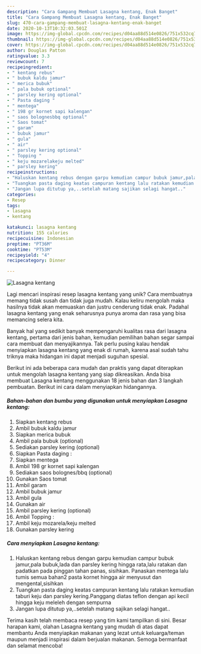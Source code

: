 ```yaml
---
description: "Cara Gampang Membuat Lasagna kentang, Enak Banget"
title: "Cara Gampang Membuat Lasagna kentang, Enak Banget"
slug: 470-cara-gampang-membuat-lasagna-kentang-enak-banget
date: 2020-10-13T10:32:03.501Z
image: https://img-global.cpcdn.com/recipes/d04aa88d514e0826/751x532cq70/lasagna-kentang-foto-resep-utama.jpg
thumbnail: https://img-global.cpcdn.com/recipes/d04aa88d514e0826/751x532cq70/lasagna-kentang-foto-resep-utama.jpg
cover: https://img-global.cpcdn.com/recipes/d04aa88d514e0826/751x532cq70/lasagna-kentang-foto-resep-utama.jpg
author: Douglas Patton
ratingvalue: 3.3
reviewcount: 7
recipeingredient:
- " kentang rebus"
- " bubuk kaldu jamur"
- " merica bubuk"
- " pala bubuk optional"
- " parsley kering optional"
- " Pasta daging "
- " mentega"
- " 198 gr kornet sapi kalengan"
- " saos bolognesbbq optional"
- " Saos tomat"
- " garam"
- " bubuk jamur"
- " gula"
- " air"
- " parsley kering optional"
- " Topping "
- " keju mozarelakeju melted"
- " parsley kering"
recipeinstructions:
- "Haluskan kentang rebus dengan garpu kemudian campur bubuk jamur,pala bubuk,lada dan parsley kering hingga rata,lalu ratakan dan padatkan pada pinggan tahan panas, sisihkan. Panaskan mentega lalu tumis semua bahan2 pasta kornet hingga air menyusut dan mengental,sisihkan"
- "Tuangkan pasta daging keatas campuran kentang lalu ratakan kemudian taburi keju dan parsley kering.Panggang diatas teflon dengan api kecil hingga keju meleleh dengan sempurna"
- "Jangan lupa ditutup ya,..setelah matang sajikan selagi hangat.."
categories:
- Resep
tags:
- lasagna
- kentang

katakunci: lasagna kentang 
nutrition: 155 calories
recipecuisine: Indonesian
preptime: "PT36M"
cooktime: "PT53M"
recipeyield: "4"
recipecategory: Dinner

---
```



![Lasagna kentang](https://img-global.cpcdn.com/recipes/d04aa88d514e0826/751x532cq70/lasagna-kentang-foto-resep-utama.jpg)

Lagi mencari inspirasi resep lasagna kentang yang unik? Cara membuatnya memang tidak susah dan tidak juga mudah. Kalau keliru mengolah maka hasilnya tidak akan memuaskan dan justru cenderung tidak enak. Padahal lasagna kentang yang enak seharusnya punya aroma dan rasa yang bisa memancing selera kita.



Banyak hal yang sedikit banyak mempengaruhi kualitas rasa dari lasagna kentang, pertama dari jenis bahan, kemudian pemilihan bahan segar sampai cara membuat dan menyajikannya. Tak perlu pusing kalau hendak menyiapkan lasagna kentang yang enak di rumah, karena asal sudah tahu triknya maka hidangan ini dapat menjadi suguhan spesial.


Berikut ini ada beberapa cara mudah dan praktis yang dapat diterapkan untuk mengolah lasagna kentang yang siap dikreasikan. Anda bisa membuat Lasagna kentang menggunakan 18 jenis bahan dan 3 langkah pembuatan. Berikut ini cara dalam menyiapkan hidangannya.

<!--inarticleads1-->

##### Bahan-bahan dan bumbu yang digunakan untuk menyiapkan Lasagna kentang:

1. Siapkan  kentang rebus
1. Ambil  bubuk kaldu jamur
1. Siapkan  merica bubuk
1. Ambil  pala bubuk (optional)
1. Sediakan  parsley kering (optional)
1. Siapkan  Pasta daging :
1. Siapkan  mentega
1. Ambil  198 gr kornet sapi kalengan
1. Sediakan  saos bolognes/bbq (optional)
1. Gunakan  Saos tomat
1. Ambil  garam
1. Ambil  bubuk jamur
1. Ambil  gula
1. Gunakan  air
1. Ambil  parsley kering (optional)
1. Ambil  Topping :
1. Ambil  keju mozarela/keju melted
1. Gunakan  parsley kering




<!--inarticleads2-->

##### Cara menyiapkan Lasagna kentang:

1. Haluskan kentang rebus dengan garpu kemudian campur bubuk jamur,pala bubuk,lada dan parsley kering hingga rata,lalu ratakan dan padatkan pada pinggan tahan panas, sisihkan. Panaskan mentega lalu tumis semua bahan2 pasta kornet hingga air menyusut dan mengental,sisihkan
1. Tuangkan pasta daging keatas campuran kentang lalu ratakan kemudian taburi keju dan parsley kering.Panggang diatas teflon dengan api kecil hingga keju meleleh dengan sempurna
1. Jangan lupa ditutup ya,..setelah matang sajikan selagi hangat..




Terima kasih telah membaca resep yang tim kami tampilkan di sini. Besar harapan kami, olahan Lasagna kentang yang mudah di atas dapat membantu Anda menyiapkan makanan yang lezat untuk keluarga/teman maupun menjadi inspirasi dalam berjualan makanan. Semoga bermanfaat dan selamat mencoba!
